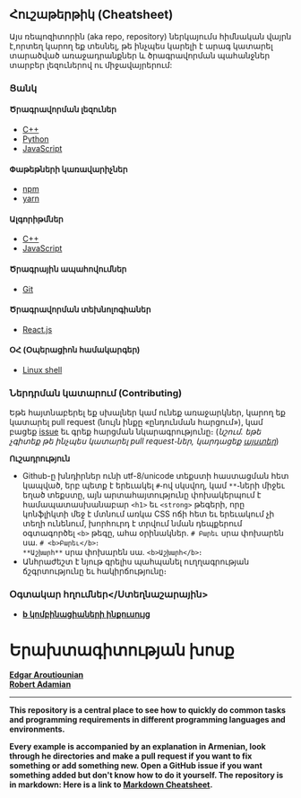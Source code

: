## <b>Հուշաթերթիկ (Cheatsheet)</b>

Այս ռեպոզիտորին (aka repo, repository) ներկայումս հիմնական վայրն
է,որտեղ կարող եք տեսնել, թե ինչպես կարելի է արագ կատարել տարածված
առաջադրանքներ և ծրագրավորման պահանջներ տարբեր լեզուներով ու
միջավայրերում:

### <b>Ցանկ</b>

#### <b>Ծրագրավորման լեզուներ</b>
- [C++](/programming-languages/c-plus-plus)
- [Python](/programming-languages/python)
- [JavaScript](/programming-languages/javascript)

#### <b>Փաթեթների կառավարիչներ</b>
- [npm](/package-managers/npm)
- [yarn](/package-managers/yarn)	

#### <b>Ալգորիթմներ</b>
- [C++](/algorithms/c-plus-plus)
- [JavaScript](/algorithms/javascript)

#### <b>Ծրագրային ապահովումներ</b>
- [Git](/git)

#### <b>Ծրագրավորման տեխնոլոգիաներ</b>
- [React.js](/react)

#### <b>ՕՀ (Օպերացիոն համակարգեր)</b>
- [Linux shell](/shell)

### <b>Ներդրման կատարում (Contributing)</b> 
Եթե հայտնաբերել եք սխալներ կամ ունեք առաջարկներ, կարող եք կատարել pull
request (նույն ինքը «ընդունման հարցում»), կամ
բացեք [issue](https://github.com/iteratehackerspace/cheatsheet/issues)
եւ գրեք հարցման նկարագրությունը։ (*նշում․ եթե չգիտեք թե ինչպես կատարել
pull request֊ներ,
կարդացեք
[այստեղ](https://help.github.com/articles/about-pull-requests/)*)

<b>Ուշադրություն</b>  
- Github-ը խնդիրներ ունի utf-8/unicode տեքստի հաստացման հետ կապված,
  երբ պետք է երեւակել `#`֊ով սկսվող, կամ `**`֊ների միջեւ եղած տեքստը,
  այն արտահայտությունը փոխակերպում է համապատասխանաբար `<h1>` եւ
  `<strong>` թեգերի, որը կոնֆլիկտի մեջ է մտնում առկա CSS ոճի հետ եւ
  երեւակում չի տեղի ունենում, խորհուրդ է տրվում նման դեպքերում
  օգտագործել `<b>` թեգը, ահա օրինակներ․
`# Բարեւ` սրա փոխարեն սա․ `# <b>Բարեւ</b>`։  
`**Աշխարհ**` սրա փոխարեն սա․ `<b>Աշխարհ</b>`։
- Անհրաժեշտ է նյութ գրելիս պահպանել ուղղագրության ճշգրտությունը եւ հակիրճությունը։

### <b>Օգտակար հղումներ</Ստեղնաշարային>
- [b կոմբինացիաների ինքուսույց](https://github.com/hanumanum/unmuk)


# Երախտագիտության խոսք

[Edgar Aroutiounian](https://twitter.com/edgararout)  
[Robert Adamian](https://www.facebook.com/relativistic.rob)

-----------------------

This repository is a central place to see how to quickly do common
tasks and programming requirements in different programming languages
and environments.

Every example is accompanied by an explanation in Armenian, look
through he directories and make a pull request if you want to fix
something or add something new. Open a GitHub issue if you want
something added but don't know how to do it yourself.  The repository
is in markdown: Here is a link
to
[Markdown Cheatsheet](https://github.com/adam-p/markdown-here/wiki/Markdown-Cheatsheet).
